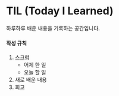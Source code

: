 # TIL (Today I Learned)
하루하루 배운 내용을 기록하는 공간입니다. 

#### 작성 규칙
1. 스크럼  
    - 어제 한 일
    - 오늘 할 일
2. 새로 배운 내용
3. 회고 
